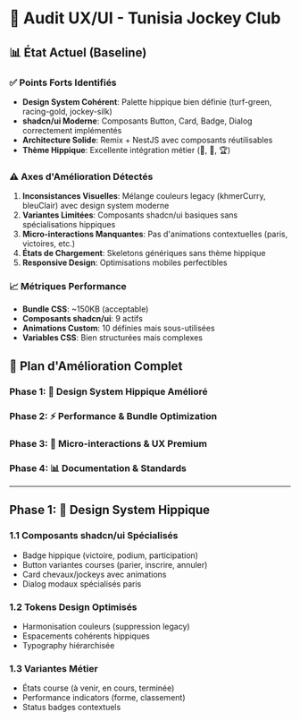 # 🎨 Audit UX/UI - Tunisia Jockey Club

## 📊 État Actuel (Baseline)

### ✅ Points Forts Identifiés
- **Design System Cohérent**: Palette hippique bien définie (turf-green, racing-gold, jockey-silk)
- **shadcn/ui Moderne**: Composants Button, Card, Badge, Dialog correctement implémentés
- **Architecture Solide**: Remix + NestJS avec composants réutilisables
- **Thème Hippique**: Excellente intégration métier (🏇, 🏁, 🏆)

### ⚠️ Axes d'Amélioration Détectés
1. **Inconsistances Visuelles**: Mélange couleurs legacy (khmerCurry, bleuClair) avec design system moderne
2. **Variantes Limitées**: Composants shadcn/ui basiques sans spécialisations hippiques
3. **Micro-interactions Manquantes**: Pas d'animations contextuelles (paris, victoires, etc.)
4. **États de Chargement**: Skeletons génériques sans thème hippique
5. **Responsive Design**: Optimisations mobiles perfectibles

### 📈 Métriques Performance
- **Bundle CSS**: ~150KB (acceptable)
- **Composants shadcn/ui**: 9 actifs
- **Animations Custom**: 10 définies mais sous-utilisées
- **Variables CSS**: Bien structurées mais complexes

## 🎯 Plan d'Amélioration Complet

### Phase 1: 🎨 Design System Hippique Amélioré
### Phase 2: ⚡ Performance & Bundle Optimization  
### Phase 3: 🚀 Micro-interactions & UX Premium
### Phase 4: 📊 Documentation & Standards

---

## Phase 1: 🎨 Design System Hippique

### 1.1 Composants shadcn/ui Spécialisés
- Badge hippique (victoire, podium, participation)
- Button variantes courses (parier, inscrire, annuler)
- Card chevaux/jockeys avec animations
- Dialog modaux spécialisés paris

### 1.2 Tokens Design Optimisés  
- Harmonisation couleurs (suppression legacy)
- Espacements cohérents hippiques
- Typography hiérarchisée

### 1.3 Variantes Métier
- États course (à venir, en cours, terminée)
- Performance indicators (forme, classement)
- Status badges contextuels
